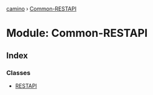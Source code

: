 [camino](../README.md) › [Common-RESTAPI](common_restapi.md)

# Module: Common-RESTAPI

## Index

### Classes

* [RESTAPI](../classes/common_restapi.restapi.md)
